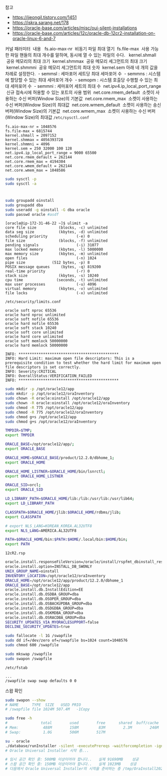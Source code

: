 참고
- https://jjeongil.tistory.com/1451
- https://iskra.sarang.net/178
- https://oracle-base.com/articles/misc/oui-silent-installations
- https://oracle-base.com/articles/12c/oracle-db-12cr2-installation-on-oracle-linux-6-and-7


커널 패러미터 	 내용 
 fs.aio-max-nr 	 비동기 파일 최대 열기
 fs.file-max 	 사용 가능한 파일 핸들의 최대 개수를 말하며, 동시에 열 수 있는 파일의 수다. 
 kernel.shmall 	 공유 메모리의 최대 크기
 kernel.shmmax 	 공유 메모리 세그먼트의 최대 크기
 kernel.shmmni 	 공유 메모리 세그먼트의 최대 숫자
 kernel.sem 	아래 네 개의 값을  차례로 설정한다.
     - semmsl   : 세마포어 세트당 최대 세마포어 수
     - semmns  : 시스템에 할당할 수 있는 최대 세마포어 개수
     - semopm : 시스템 호출당 수행할 수 있는 최대 세마포어 수
     - semmni : 세마포어 세트의 최대 수
 net.ipv4.ip_local_port_range 	 신규 접속시에 허용할 수 있는 포트의 사용 범위
 net.core.rmem_default 	 소켓이 사용하는 수신 버퍼(Window Size)의 기본값
 net.core.rmem_max 	 소켓이 사용하는 수신 버퍼(Window Size)의 최대값
 net.core.wmem_default 	 소켓이 사용하는 송신 버퍼(Window Size)의 기본값
 net.core.wmem_max 	 소켓이 사용하는 수신 버퍼(Window Size)의 최대값
`/etc/sysctl.conf`
```
fs.aio-max-nr = 1048576
fs.file-max = 6815744
kernel.shmall = 2097152
kernel.shmmax = 4056393728
kernel.shmmni = 4096
kernel.sem = 250 32000 100 128
net.ipv4.ip_local_port_range = 9000 65500
net.core.rmem_default = 262144
net.core.rmem_max = 4194304
net.core.wmem_default = 262144
net.core.wmem_max = 1048586
```

```bash
sudo sysctl -p
sudo sysctl -a
```

# 
```bash
sudo groupadd oinstall
sudo groupadd dba
sudo useradd -g oinstall -G dba oracle
sudo passwd oracle #asdf
```

```
[oracle@ip-172-31-46-22 ~]$ ulimit -a
core file size          (blocks, -c) unlimited
data seg size           (kbytes, -d) unlimited
scheduling priority             (-e) 0
file size               (blocks, -f) unlimited
pending signals                 (-i) 31077
max locked memory       (kbytes, -l) 5000000
max memory size         (kbytes, -m) unlimited
open files                      (-n) 1024
pipe size            (512 bytes, -p) 8
POSIX message queues     (bytes, -q) 819200
real-time priority              (-r) 0
stack size              (kbytes, -s) 10240
cpu time               (seconds, -t) unlimited
max user processes              (-u) 4096
virtual memory          (kbytes, -v) unlimited
file locks                      (-x) unlimited
```

`/etc/security/limits.conf`
```
oracle soft nproc 65536
oracle hard nproc unlimited
oracle soft nofile 65536
oracle hard nofile 65536
oracle soft stack 10240
oracle soft core unlimited
oracle hard core unlimited
oracle soft memlock 50000000
oracle hard memlock 50000000
```

```
INFO: *********************************************
INFO: Hard Limit: maximum open file descriptors: This is a prerequisite condition to test whether the hard limit for maximum open file descriptors is set correctly.
INFO: Severity:CRITICAL
INFO: OverallStatus:VERIFICATION_FAILED
INFO: *********************************************
```

```bash
sudo mkdir -p /opt/oracle12/app
sudo mkdir -p /opt/oracle12/oraInventory
sudo chown -R oracle:oinstall /opt/oracle12/app
sudo chown -R oracle:oinstall /opt/oracle12/oraInventory
sudo chmod -R 775 /opt/oracle12/app
sudo chmod -R 775 /opt/oracle12/oraInventory
sudo chmod g+s /opt/oracle12/app
sudo chmod g+s /opt/oracle12/oraInventory
```

```bash
TMPDIR=$TMP; 
export TMPDIR

ORACLE_BASE=/opt/oracle12/app/; 
export ORACLE_BASE

ORACLE_HOME=$ORACLE_BASE/product/12.2.0/dbhome_1; 
export ORACLE_HOME

ORACLE_HOME_LISTNER=$ORACLE_HOME/bin/lsnrctl;
export ORACLE_HOME_LISTNER

ORACLE_SID=orcl; 
export ORACLE_SID

LD_LIBRARY_PATH=$ORACLE_HOME/lib:/lib:/usr/lib:/usr/lib64; 
export LD_LIBRARY_PATH

CLASSPATH=$ORACLE_HOME/jlib:$ORACLE_HOME/rdbms/jlib; 
export CLASSPATH

# export NLS_LANG=KOREAN_KOREA.AL32UTF8
export NLS_LANG=AMERICA.AL32UTF8

PATH=$ORACLE_HOME/bin:$PATH:$HOME/.local/bin:$HOME/bin; 
export PATH
```

`12cR2.rsp`
```bash
oracle.install.responseFileVersion=/oracle/install/rspfmt_dbinstall_response_schema_v12.2.0
oracle.install.option=INSTALL_DB_SWONLY
UNIX_GROUP_NAME=oinstall
INVENTORY_LOCATION=/opt/oracle12/oraInventory
ORACLE_HOME=/opt/oracle12/app/product/12.2.0/dbhome_1
ORACLE_BASE=/opt/oracle12/app
oracle.install.db.InstallEdition=EE
oracle.install.db.OSDBA_GROUP=dba
oracle.install.db.OSOPER_GROUP=dba
oracle.install.db.OSBACKUPDBA_GROUP=dba
oracle.install.db.OSDGDBA_GROUP=dba
oracle.install.db.OSKMDBA_GROUP=dba
oracle.install.db.OSRACDBA_GROUP=dba
SECURITY_UPDATES_VIA_MYORACLESUPPORT=false
DECLINE_SECURITY_UPDATES=true
```

```bash
sudo fallocate -l 1G /swapfile
sudo dd if=/dev/zero of=/swapfile bs=1024 count=1048576
sudo chmod 600 /swapfile

sudo mkswap /swapfile
sudo swapon /swapfile
```

`/etc/fstab`
```
...
/swapfile swap swap defaults 0 0
```

스왑 확인
```bash
sudo swapon --show
# NAME      TYPE  SIZE   USED PRIO
# /swapfile file 1024M 507.4M   -1Copy

sudo free -h
#               total        used        free      shared  buff/cache   available
# Mem:           488M        158M         83M        2.3M        246M        217M
# Swap:          1.0G        506M        517M
```

```bash
su - oracle
./database/runInstaller -silent -executePrereqs -waitforcompletion -ignoreSysPrereqs -responseFile ~/db_install.rsp
# Oracle Universal Installer 시작 중...

# 임시 공간 확인 중: 500MB 이상이어야 합니다..   실제 91690MB    성공
# 스왑 공간 확인 중: 150MB 이상이어야 합니다..   실제 1023MB    성공
# 다음에서 Oracle Universal Installer의 시작을 준비하는 중 /tmp/OraInstall2023-06-07_03-43-18PM. 기다리십시오.
```